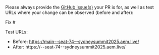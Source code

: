 Please always provide the [GitHub issue(s)](../issues) your PR is for, as well as test URLs where your change can be observed (before and after):

Fix #<gh-issue-id>

Test URLs:
- Before: https://main--seat-74--sydneysummit2025.aem.live/
- After: https://<branch>--seat-74--sydneysummit2025.aem.live/
